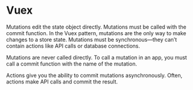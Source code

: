 # Vuex

Mutations edit the state object directly.
Mutations must be called with the commit function.
In the Vuex pattern, mutations are the only way to make changes to a store state.
Mutations must be synchronous—they can’t contain actions like API calls or
database connections.

Mutations are never called directly. To call a mutation in an app, you must call a commit
function with the name of the mutation.

Actions give you the ability to commit mutations asynchronously. Often, actions
make API calls and commit the result.